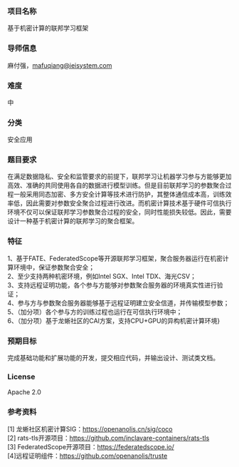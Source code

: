 ### 项目名称
基于机密计算的联邦学习框架

### 导师信息
麻付强，mafuqiang@ieisystem.com

### 难度
中
  
### 分类
安全应用

### 题目要求
在满足数据隐私、安全和监管要求的前提下，联邦学习让机器学习参与方能够更加高效、准确的共同使用各自的数据进行模型训练。但是目前联邦学习的参数聚合过程一般采用同态加密、多方安全计算等技术进行防护，其整体通信成本高，训练效率低，因此需要对参数安全聚合过程进行改进。而机密计算技术基于硬件可信执行环境不仅可以保证联邦学习参数聚合过程的安全，同时性能损失较低。因此，需要设计一种基于机密计算的联邦学习的聚合框架。

### 特征
1、基于FATE、FederatedScope等开源联邦学习框架，聚合服务器运行在机密计算环境中，保证参数聚合安全；  
2、至少支持两种机密环境，例如Intel SGX、Intel TDX、海光CSV；  
3、支持远程证明功能，各个参与方能够对参数聚合服务器的环境真实性进行验证；  
4、参与方与参数聚合服务器能够基于远程证明建立安全信道，并传输模型参数；  
5、（加分项）各个参与方的训练过程也运行在可信执行环境中；  
6、（加分项）基于龙蜥社区的CAI方案，支持CPU+GPU的异构机密计算环境}  

### 预期目标
完成基础功能和扩展功能的开发，提交相应代码，并输出设计、测试类文档。

### License
Apache 2.0 

### 参考资料
[1] 龙蜥社区机密计算SIG：https://openanolis.cn/sig/coco  
[2] rats-tls开源项目：https://github.com/inclavare-containers/rats-tls  
[3] FederatedScope开源项目：https://federatedscope.io/   
[4]远程证明组件：https://github.com/openanolis/truste
